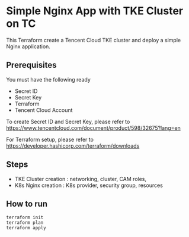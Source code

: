# Simple Nginx App with TKE Cluster on TC

This Terraform create a Tencent Cloud TKE cluster and deploy a simple Nginx application.

## Prerequisites
You must have the following ready

- Secret ID
- Secret Key 
- Terraform
- Tencent Cloud Account

To create Secret ID and Secret Key, please refer to https://www.tencentcloud.com/document/product/598/32675?lang=en 

For Terraform setup, please refer to https://developer.hashicorp.com/terraform/downloads 

## Steps 
 - TKE Cluster creation : networking, cluster, CAM roles, 
 - K8s Nginx creation : K8s provider, security group, resources

## How to run
```
terraform init
terraform plan
terraform apply
```
